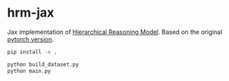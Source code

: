 # hrm-jax

Jax implementation of [Hierarchical Reasoning Model](https://arxiv.org/abs/2506.21734). Based on the original [pytorch version](https://github.com/sapientinc/HRM/tree/main).



```sh
pip install -e .

python build_dataset.py 
python main.py
```